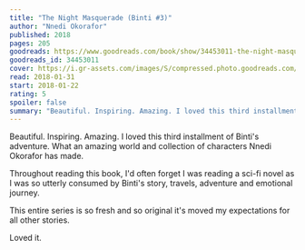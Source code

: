 ```yaml
---
title: "The Night Masquerade (Binti #3)"
author: "Nnedi Okorafor"
published: 2018
pages: 205
goodreads: https://www.goodreads.com/book/show/34453011-the-night-masquerade
goodreads_id: 34453011
cover: https://i.gr-assets.com/images/S/compressed.photo.goodreads.com/books/1497398127l/34453011._SX98_.jpg
read: 2018-01-31
start: 2018-01-22
rating: 5
spoiler: false
summary: "Beautiful. Inspiring. Amazing. I loved this third installment of Binti's adventure. What an amazing world and collection of characters Nnedi Okorafor has made."
---
```


Beautiful. Inspiring. Amazing. I loved this third installment of Binti's adventure. What an amazing world and collection of characters Nnedi Okorafor has made.  
  
Throughout reading this book, I'd often forget I was reading a sci-fi novel as I was so utterly consumed by Binti's story, travels, adventure and emotional journey.  
  
This entire series is so fresh and so original it's moved my expectations for all other stories.  
  
Loved it.

